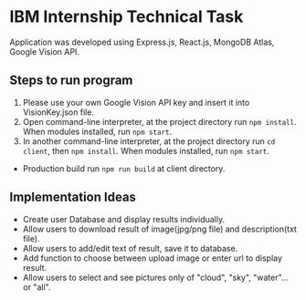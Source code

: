 # IBM Internship Technical Task

Application was developed using Express.js, React.js, MongoDB Atlas, Google Vision API.

## Steps to run program

1. Please use your own Google Vision API key and insert it into VisionKey.json file.
2. Open command-line interpreter, at the project directory run `npm install`. When modules installed, run `npm start`.
3. In another command-line interpreter, at the project directory run `cd client`, then `npm install`. When modules installed, run `npm start`.
- Production build run `npm run build` at client directory.

## Implementation Ideas

* Create user Database and display results individually.
* Allow users to download result of image(jpg/png file) and description(txt file).
* Allow users to add/edit text of result, save it to database.
* Add function to choose between upload image or enter url to display result.
* Allow users to select and see pictures only of "cloud", "sky", "water"... or "all".